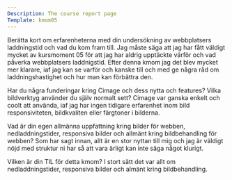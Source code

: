 ```yaml
---
Description: The course report page
Template: kmom05
---
```




<div class="kmoms">

<p>Berätta kort om erfarenheterna med din undersökning av webbplatsers laddningstid och vad du kom fram till.
Jag måste säga att jag har fått väldigt mycket av kursmoment 05 för att jag har aldrig upptäckte värför
och vad påverka webbplatsers laddnigstid. Efter denna kmom jag det blev mycket mer klarare, 
iaf jag kan se varför och kanske till och med ge några råd om laddningshastighet och hur man kan förbättra den.</p>

<p>Har du några funderingar kring Cimage och dess nytta och features? Vilka bildverktyg använder du själv normalt sett?
Cimage var ganska enkelt och coolt att använda, iaf jag har ingen tidigare erfarenhet inom bild responsiviteten,
bildkvaliten eller färgtoner i bilderna.</p>


<p>Vad är din egen allmänna uppfattning kring bilder för webben, nedladdningstider,
responsiva bilder och allmänt kring bildbehandling för webben?
Som har sagt innan, allt är en stor nyttan till mig och jag är väldigt nöjd med struktur 
ni har så att vara ärligt kan inte säga något klurigt.
</p>


<p>Vilken är din TIL för detta kmom?
I stort sätt det var allt om nedladdningstider, responsiva bilder och almänt kring bildbehandling.</p>
</div>
